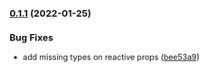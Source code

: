 
### [0.1.1](https://github.com/n6ai/minze/compare/minze-elements@0.1.0...minze-elements@0.1.1) (2022-01-25)


### Bug Fixes

* add missing types on reactive props ([bee53a9](https://github.com/n6ai/minze/commit/bee53a90a35b3777bffde9fa371de42040e1393c))
